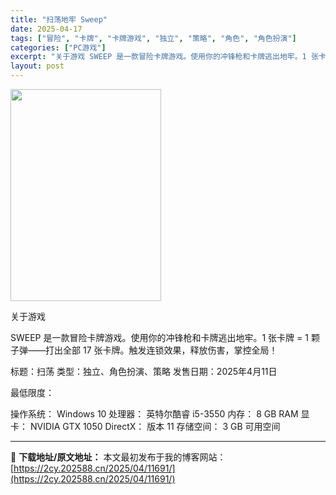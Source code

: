 ```yaml
---
title: "扫荡地牢 Sweep"
date: 2025-04-17
tags: ["冒险", "卡牌", "卡牌游戏", "独立", "策略", "角色", "角色扮演"]
categories: ["PC游戏"]
excerpt: "关于游戏 SWEEP 是一款冒险卡牌游戏。使用你的冲锋枪和卡牌逃出地牢。1 张卡牌 = 1 颗子弹——打出全部 17 张卡牌。触发连锁效果，释放伤害，掌控全局！ 标题：扫荡 类型：独立、角色扮演、策略 发售日期：2025年4月11日 最低限度： 操作系统： Windows 10 处理器： 英特尔酷睿&hellip;"
layout: post
---
```


<img class="aligncenter size-full wp-image-11692" src="https://2cy.202588.cn/wp-content/uploads/2025/04/2025041706503155.jpg" alt="" width="241" height="339" />

关于游戏

SWEEP 是一款冒险卡牌游戏。使用你的冲锋枪和卡牌逃出地牢。1 张卡牌 = 1 颗子弹——打出全部 17 张卡牌。触发连锁效果，释放伤害，掌控全局！

标题：扫荡
类型：独立、角色扮演、策略
发售日期：2025年4月11日

最低限度：

操作系统： Windows 10
处理器： 英特尔酷睿 i5-3550
内存： 8 GB RAM
显卡： NVIDIA GTX 1050
DirectX： 版本 11
存储空间： 3 GB 可用空间

---
📖 **下载地址/原文地址：** 本文最初发布于我的博客网站：[https://2cy.202588.cn/2025/04/11691/](https://2cy.202588.cn/2025/04/11691/)
